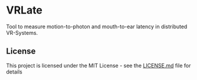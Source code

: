 # VRLate
Tool to measure motion-to-photon and mouth-to-ear latency in distributed VR-Systems.

## License

This project is licensed under the MIT License - see the [LICENSE.md](LICENSE.md) file for details
